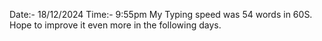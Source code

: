 Date:- 18/12/2024
Time:- 9:55pm
My Typing speed was 54 words in 60S. Hope to improve it even more in the following days.
